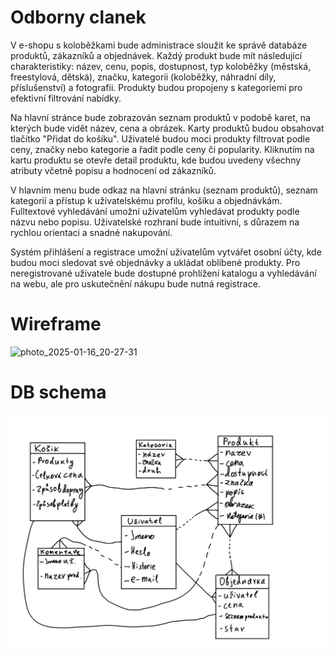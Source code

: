 # Odborny clanek
V e-shopu s koloběžkami bude administrace sloužit ke správě databáze produktů, zákazníků a objednávek. Každý produkt bude mít následující charakteristiky: název, cenu, popis, dostupnost, typ koloběžky (městská, freestylová, dětská), značku, kategorii (koloběžky, náhradní díly, příslušenství) a fotografii. Produkty budou propojeny s kategoriemi pro efektivní filtrování nabídky.

Na hlavní stránce bude zobrazován seznam produktů v podobě karet, na kterých bude vidět název, cena a obrázek. Karty produktů budou obsahovat tlačítko "Přidat do košíku". Uživatelé budou moci produkty filtrovat podle ceny, značky nebo kategorie a řadit podle ceny či popularity. Kliknutím na kartu produktu se otevře detail produktu, kde budou uvedeny všechny atributy včetně popisu a hodnocení od zákazníků.

V hlavním menu bude odkaz na hlavní stránku (seznam produktů), seznam kategorií a přístup k uživatelskému profilu, košíku a objednávkám. Fulltextové vyhledávání umožní uživatelům vyhledávat produkty podle názvu nebo popisu. Uživatelské rozhraní bude intuitivní, s důrazem na rychlou orientaci a snadné nakupování.

Systém přihlášení a registrace umožní uživatelům vytvářet osobní účty, kde budou moci sledovat své objednávky a ukládat oblíbené produkty. Pro neregistrované uživatele bude dostupné prohlížení katalogu a vyhledávání na webu, ale pro uskutečnění nákupu bude nutná registrace.

# Wireframe
![photo_2025-01-16_20-27-31](https://github.com/user-attachments/assets/94a7b8f3-ea70-4c8d-b725-48a92e4071ec)

# DB schema
![](https://github.com/gyarab/2024_wt_prj_zazdravnykh/blob/main/DB%20diagramm.png)

